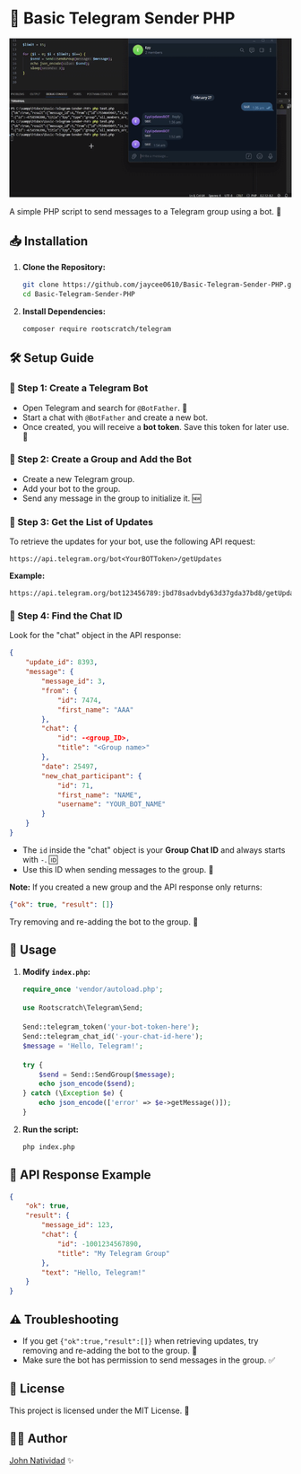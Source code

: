 # 🚀 Basic Telegram Sender PHP

![GIF](https://raw.githubusercontent.com/jaycee0610/Basic-Telegram-Sender-PHP/refs/heads/main/main.gif)

A simple PHP script to send messages to a Telegram group using a bot. 🤖

## 📥 Installation

1. **Clone the Repository:**
   ```sh
   git clone https://github.com/jaycee0610/Basic-Telegram-Sender-PHP.git
   cd Basic-Telegram-Sender-PHP
   ```

2. **Install Dependencies:**
   ```sh
   composer require rootscratch/telegram
   ```

## 🛠️ Setup Guide

### 📌 Step 1: Create a Telegram Bot
- Open Telegram and search for `@BotFather`. 🤖
- Start a chat with `@BotFather` and create a new bot.
- Once created, you will receive a **bot token**. Save this token for later use. 🔑

### 📌 Step 2: Create a Group and Add the Bot
- Create a new Telegram group.
- Add your bot to the group.
- Send any message in the group to initialize it. 🆕

### 📌 Step 3: Get the List of Updates
To retrieve the updates for your bot, use the following API request:
```
https://api.telegram.org/bot<YourBOTToken>/getUpdates
```
**Example:**
```
https://api.telegram.org/bot123456789:jbd78sadvbdy63d37gda37bd8/getUpdates
```

### 📌 Step 4: Find the Chat ID
Look for the "chat" object in the API response:
```json
{
    "update_id": 8393,
    "message": {
        "message_id": 3,
        "from": {
            "id": 7474,
            "first_name": "AAA"
        },
        "chat": {
            "id": -<group_ID>,
            "title": "<Group name>"
        },
        "date": 25497,
        "new_chat_participant": {
            "id": 71, 
            "first_name": "NAME",
            "username": "YOUR_BOT_NAME"
        }
    }
}
```
- The `id` inside the "chat" object is your **Group Chat ID** and always starts with `-`. 🆔
- Use this ID when sending messages to the group. 📩

**Note:**
If you created a new group and the API response only returns:
```json
{"ok": true, "result": []}
```
Try removing and re-adding the bot to the group. 🔄

## 🚀 Usage

1. **Modify `index.php`:**
   ```php
   require_once 'vendor/autoload.php';

   use Rootscratch\Telegram\Send;

   Send::telegram_token('your-bot-token-here');
   Send::telegram_chat_id('-your-chat-id-here');
   $message = 'Hello, Telegram!';

   try {
       $send = Send::SendGroup($message);
       echo json_encode($send);
   } catch (\Exception $e) {
       echo json_encode(['error' => $e->getMessage()]);
   }
   ```

2. **Run the script:**
   ```sh
   php index.php
   ```

## 📡 API Response Example
```json
{
    "ok": true,
    "result": {
        "message_id": 123,
        "chat": {
            "id": -1001234567890,
            "title": "My Telegram Group"
        },
        "text": "Hello, Telegram!"
    }
}
```

## ⚠️ Troubleshooting
- If you get `{"ok":true,"result":[]}` when retrieving updates, try removing and re-adding the bot to the group. 🔄
- Make sure the bot has permission to send messages in the group. ✅

## 📜 License
This project is licensed under the MIT License. 📝

## 👨‍💻 Author
[John Natividad](https://github.com/jaycee0610) ✨


